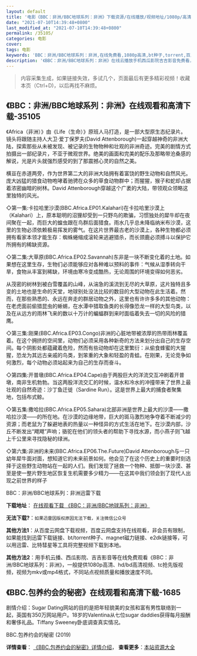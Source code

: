 ```yaml
---
layout: default
title: '电影《BBC：非洲/BBC地球系列：非洲》下载资源/在线播放/视频地址/1080p/高清/蓝光'
date: "2021-07-10T14:39:48+0800"
last_modified_at: "2021-07-10T14:39:48+0800"
permalink: /35105/
categories: 电影
cover:
tags: 电影
keywords: 'BBC：非洲/BBC地球系列：非洲,在线免费看,1080p高清,bt种子,torrent,百度云盘,magnet,磁力链,迅雷下载资源'
description: '《BBC：非洲/BBC地球系列：非洲》在线云播放手机西瓜影院吉吉影音免费看，1080p高清bd/hd未删减完整版和tc抢先枪版，mkv/mp4格式，附带bt/torrent种子、magnet/磁力链、百度云盘、网盘资源迅雷下载链接'
---
```


>内容采集生成，如果链接失效，多试几个，页面最后有更多精彩视频！收藏本页（Ctrl+D)，以后再找不麻烦。


## 《BBC：非洲/BBC地球系列：非洲》在线观看和高清下载-35105

《Africa（非洲）》由《Life（生命）》原班人马打造，是一部大型原生态纪录片。镜头将跟随主持人大卫&middot;爱丁保罗夫(David Attenborough)一起穿越神奇的非洲大陆，探索那些从未被发现、被记录的生物物种和壮观的非洲奇迹。完美的剧情方式拍摄出一部纪录片，不亚于微观世界。绝美的画面和完美的配乐及那略带沧桑感的解说，光是片头就强烈感受的到了那震撼心灵的自然之美。</p>横亘在赤道两旁，作为世界第二大的非洲大陆拥有着富饶的野生动物和自然风光。庞大凶猛的猎食动物咆哮着驰骋在众多的草食动物群中；而猩猩，猴子和蛇却占据着浓密幽暗的树林。David Attenborough穿越这个广袤的大陆，带领观众领略这里独特的风光。</p>◇第一集:卡拉哈里沙漠(BBC.Africa.EP01.Kalahari)在卡拉哈里沙漠上（Kalahari）上，原本聪明的沼狸却受到一只野鸟的欺骗，习惯独处的犀牛却在夜间聚在一起，而巨大的蝗虫跟在鸟群后面猎食。雨水几乎总未降临纳米布沙漠，这里的生物必须依赖极易挥发的雾气。在这片世界最古老的沙漠上，各种生物都必须拥有看家本领才能生存：蜘蛛蜷缩成滚轮来逃避猎杀，而长颈鹿必须搏斗以保护它所拥有的稀缺资源。</p>◇第二集:大草原(BBC.Africa.EP02.Savannah)东非是一块不断变化着的土地。如果想在这里生存，生物们必须能够应对各种难以预料的事件：气候从湿季转向干旱，食物从丰富到稀缺，环境由寒冷变成酷热，无论周围的环境变得如何恶劣。</p>从茂密的树林到被白雪覆盖的山峰，从湍急的溪流到无尽的大草原，这片独特且多变的土地也是生命的天堂，地球别处没法比较的数目的大型动物在此生活着。然而，在那些熟悉的、永远在奔走的群居动物之外，这里也有许许多多的其他动物：在老虎面前偷猎昆虫的蜥蜴，在水潭中猎取鱼类的长得像恐龙一样的大型鸟类，以及在从远方的雨林飞来的数以十万计的蝙蝠群到来时面临着失去一切的风险的猎鹰。</p>◇第三集:刚果(BBC.Africa.EP03.Congo)非洲的心脏地带被浓厚的热带雨林覆盖着。在这个拥挤的空间里，动物们必须采用各种新奇的方法来划分出自己的生存空间。每个阴影处都蕴藏着危险，然而有些动物却在这里繁衍：从偷食蜂蜜的大猩猩，恐龙为其远古亲戚的鸟类，到笨重的大象和轻盈的青蛙。在刚果，无论竞争如何激烈，每个动物必须站起来为自己的生存而奋斗。</p>◇第四集:开普墩(BBC.Africa.EP04.Cape)由于两股巨大的洋流交互冲刷着开普墩，南非生机勃勃。当这两股洋流交汇的时候，温水和冷水的冲撞带来了世界上最壮观的自然奇迹：沙丁鱼迁徙（Sardine Run）。这是世界上最大的捕食者聚集地，包括布式鲸。</p>◇第五集:撒哈拉(BBC.Africa.EP05.Sahara)北部非洲是世界上最大的沙漠——撒哈拉沙漠&mdash;—的所在地。在沙漠的边缘地带，巨大的斑马激烈地争夺着不断减少的资源；而老鼠为了躲避地表的热量以一种怪异的方式生活在地下。在沙漠内部，沙丘不断发出&ldquo;飕飕”声响；骆驼在他们的领头者的帮助下寻找水源，而小燕子则飞越上千公里来寻找隐秘的绿洲。</p>◇第六集:非洲的未来(BBC.Africa.EP06.The.Future)David Attenborough与一只幼年犀牛面对面，想知道它的未来前景如何。他会见了在这个历史上的重要时刻选择于这些野生动物站在一起的人们。我们发现了拯救一个物种、抵御一块沙漠、甚至是使一整片野生地区恢复生机需要多少精力&mdash;—在这其中我们领会到了现代人出现之前世界的样子


BBC：非洲/BBC地球系列：非洲迅雷下载

**下载地址**： [在线观看下载 《BBC：非洲/BBC地球系列：非洲》](https://www.993dy.com//vod-detail-id-13858.html) 


**无法下载?**：`如果迅雷因版权原因无法下载，关注微信公众号 `

**其他方法1**：从百度云网盘下载视频，百度云网盘支持在线观看，非会员有限制，如果能找到迅雷下载链接、bt/torrent种子、magnet磁力链接、e2dk链接等，可以用迅雷、比特彗星等工具将完整视频下载到本地。

**其他方法2**：用手机云播、西瓜影院、吉吉影音等在线免费观看《BBC：非洲/BBC地球系列：非洲》，一般提供1080p高清、hd/bd高清视频、tc抢先版视频，视频为mkv或mp4格式，不同站点视频质量和播放速度不同。


## 《BBC.包养约会的秘密》在线观看和高清下载-1685

剧情介绍：Sugar Dating网站的目的是把年轻貌美的女孩和富有男性联络到一起，英国有350万网站用户。18岁的Valentina从七位sugar daddies获得每月报酬和奢侈礼品。Tiffany Sweeney卧底调查真实情况。


BBC.包养约会的秘密 (2019)

**详情查看**： [《BBC.包养约会的秘密》详情介绍](/movie/1685/)， **查看更多**：[本站资源大全](/movie/t/all/)

